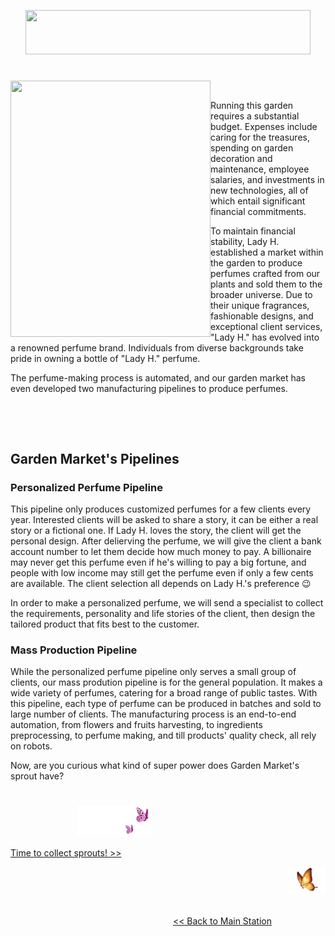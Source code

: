 <p align="center">
<img src="https://github.com/lady-h-world/My_Garden/blob/main/images/Garden_Market_images/title.png" width="456" height="71" />
</p>

#

<p>
<img align="left" src="https://github.com/lady-h-world/My_Garden/blob/main/images/Garden_Market_images/garden_market.png" width="320" height="410" />
<p>&nbsp;</p>

Running this garden requires a substantial budget. Expenses include caring for the treasures, spending on garden decoration and maintenance, employee salaries, and investments in new technologies, all of which entail significant financial commitments.

To maintain financial stability, Lady H. established a market within the garden to produce perfumes crafted from our plants and sold them to the broader universe. Due to their unique fragrances, fashionable designs, and exceptional client services, "Lady H." has evolved into a renowned perfume brand. Individuals from diverse backgrounds take pride in owning a bottle of "Lady H." perfume.

The perfume-making process is automated, and our garden market has even developed two manufacturing pipelines to produce perfumes.

</p>
<p>&nbsp;</p>
<p>&nbsp;</p>


## Garden Market's Pipelines
### Personalized Perfume Pipeline

This pipeline only produces customized perfumes for a few clients every year. Interested clients will be asked to share a story, it can be either a real story or a fictional one. If Lady H. loves the story, the client will get the personal design. After delierving the perfume, we will give the client a bank account number to let them decide how much money to pay. A billionaire may never get this perfume even if he's willing to pay a big fortune, and people with low income may still get the perfume even if only a few cents are available. The client selection all depends on Lady H.'s preference 😉

In order to make a personalized perfume, we will send a specialist to collect the requirements, personality and life stories of the client, then design the tailored product that fits best to the customer.

### Mass Production Pipeline

While the personalized perfume pipeline only serves a small group of clients, our mass prodution pipeline is for the general population. It makes a wide variety of perfumes, catering for a broad range of public tastes. With this pipeline, each type of perfume can be produced in batches and sold to large number of clients. The manufacturing process is an end-to-end automation, from flowers and fruits harvesting, to ingredients preprocessing, to perfume making, and till products' quality check, all rely on robots. 

Now, are you curious what kind of super power does Garden Market's sprout have?

#
<p align="left">
  &nbsp;&nbsp;&nbsp;&nbsp;&nbsp;&nbsp;&nbsp;&nbsp;&nbsp;&nbsp;&nbsp;&nbsp;&nbsp;&nbsp;&nbsp;&nbsp;&nbsp;&nbsp;&nbsp;&nbsp;&nbsp;&nbsp;&nbsp;&nbsp;&nbsp;&nbsp;
<img src="https://github.com/lady-h-world/My_Garden/blob/main/images/follow_us.png" width="120" height="50" />
</p>

[Time to collect sprouts! >>][1]

<p align="right">
<img src="https://github.com/lady-h-world/My_Garden/blob/main/images/going_back.png" width="60" height="44" />
</p>

&nbsp;&nbsp;&nbsp;&nbsp;&nbsp;&nbsp;&nbsp;&nbsp;&nbsp;&nbsp;&nbsp;&nbsp;&nbsp;&nbsp;&nbsp;&nbsp;&nbsp;&nbsp;&nbsp;&nbsp;&nbsp;&nbsp;&nbsp;&nbsp;&nbsp;&nbsp;&nbsp;&nbsp;&nbsp;&nbsp;&nbsp;&nbsp;&nbsp;&nbsp;&nbsp;&nbsp;&nbsp;&nbsp;&nbsp;&nbsp;&nbsp;&nbsp;&nbsp;&nbsp;&nbsp;&nbsp;&nbsp;&nbsp;&nbsp;&nbsp;&nbsp;&nbsp;&nbsp;&nbsp;&nbsp;&nbsp;&nbsp;&nbsp;&nbsp;&nbsp;&nbsp;&nbsp;&nbsp;&nbsp;&nbsp;&nbsp;&nbsp;&nbsp;&nbsp;&nbsp;&nbsp;&nbsp;&nbsp;&nbsp;&nbsp;&nbsp;&nbsp;&nbsp;&nbsp;&nbsp;&nbsp;&nbsp;&nbsp;&nbsp;&nbsp;&nbsp;&nbsp;&nbsp;&nbsp;&nbsp;&nbsp;&nbsp;&nbsp;&nbsp;&nbsp;&nbsp;&nbsp;&nbsp;&nbsp;&nbsp;&nbsp;&nbsp;&nbsp;&nbsp;&nbsp;&nbsp;&nbsp;&nbsp;&nbsp;&nbsp;&nbsp;&nbsp;&nbsp;&nbsp;&nbsp;&nbsp;&nbsp;&nbsp;&nbsp;&nbsp;&nbsp;&nbsp;&nbsp;&nbsp;&nbsp;&nbsp;&nbsp;&nbsp;&nbsp;&nbsp;&nbsp;&nbsp;&nbsp;&nbsp;&nbsp;&nbsp;&nbsp;&nbsp;&nbsp;&nbsp;&nbsp;&nbsp;&nbsp;&nbsp;&nbsp;&nbsp;&nbsp;&nbsp;&nbsp;&nbsp;&nbsp;&nbsp;&nbsp;&nbsp;&nbsp;&nbsp;&nbsp;&nbsp;&nbsp;&nbsp;&nbsp;&nbsp;&nbsp;&nbsp;&nbsp;&nbsp;&nbsp;&nbsp;&nbsp;&nbsp;&nbsp;&nbsp;&nbsp;&nbsp;&nbsp;&nbsp;&nbsp;&nbsp;&nbsp;&nbsp;&nbsp;&nbsp;&nbsp;&nbsp;&nbsp;&nbsp;&nbsp;&nbsp;&nbsp;&nbsp;&nbsp;&nbsp;&nbsp;&nbsp;[<< Back to Main Station][2]



[1]:https://github.com/lady-h-world/My_Garden/blob/main/reading_pages/Garden_Market/mini_pipeline1.md
[2]:https://github.com/lady-h-world/My_Garden/blob/main/reading_pages/tour_guide.md#main-station-
